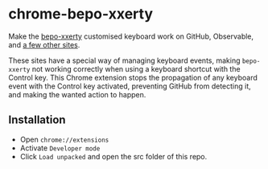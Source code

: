 # chrome-bepo-xxerty

Make the [bepo-xxerty](https://github.com/Zwyx/bepo-xxerty) customised keyboard work on GitHub, Observable, and [a few other sites](./src/manifest.json).

These sites have a special way of managing keyboard events, making `bepo-xxerty` not working correctly when using a keyboard shortcut with the Control key. This Chrome extension stops the propagation of any keyboard event with the Control key activated, preventing GitHub from detecting it, and making the wanted action to happen.

## Installation

- Open `chrome://extensions`
- Activate `Developer mode`
- Click `Load unpacked` and open the src folder of this repo.
